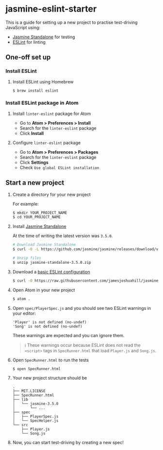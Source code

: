 # jasmine-eslint-starter

This is a guide for setting up a new project to practise test-driving JavaScript
using:
- [Jasmine Standalone](https://jasmine.github.io/) for testing
- [ESLint](https://eslint.org/) for linting

## One-off set up

### Install ESLint

1. Install ESLint using Homebrew
    ```bash
    $ brew install eslint
    ```

### Install ESLint package in Atom

1. Install `linter-eslint` package for Atom
    - Go to **Atom > Preferences > Install**
    - Search for the `linter-eslint` package
    - Click **Install**

1. Configure `linter-eslint` package
    - Go to **Atom > Preferences > Packages**
    - Search for the `linter-eslint` package
    - Click **Settings**
    - Check `Use global ESLint installation`


## Start a new project

1. Create a directory for your new project

    For example:
    ```bash
    $ mkdir YOUR_PROJECT_NAME
    $ cd YOUR_PROJECT_NAME
    ```

1. Install [Jasmine Standalone](https://jasmine.github.io/pages/getting_started.html)

    At the time of writing the latest version was `3.5.0`.
    ```bash
    # Download Jasmine Standalone
    $ curl -O -L https://github.com/jasmine/jasmine/releases/download/v3.5.0/jasmine-standalone-3.5.0.zip

    # Unzip files
    $ unzip jasmine-standalone-3.5.0.zip
    ```

1. Download a [basic ESLint configuration](https://github.com/jamesjoshuahill/jasmine-eslint-starter/blob/master/.eslintrc.json)
    ```bash
    $ curl -O https://raw.githubusercontent.com/jamesjoshuahill/jasmine-eslint-starter/master/.eslintrc.json
    ```

1. Open Atom in your new project
    ```bash
    $ atom .
    ```

1. Open `spec/PlayerSpec.js` and you should see two ESLint warnings in your editor:
    ```
    'Player' is not defined (no-undef)
    'Song' is not defined (no-undef)
    ```
    These warnings are expected and you can ignore them.

    > ℹ️ These warnings occur because ESLint does not read the `<script>` tags in
    > `SpecRunner.html` that load `Player.js` and `Song.js`.

1. Open `SpecRunner.html` to run the tests
    ```bash
    $ open SpecRunner.html
    ```

1. Your new project structure should be
    ```
    .
    ├── MIT.LICENSE
    ├── SpecRunner.html
    ├── lib
    │   └── jasmine-3.5.0
    │       └── ...
    ├── spec
    │   ├── PlayerSpec.js
    │   └── SpecHelper.js
    └── src
        ├── Player.js
        └── Song.js
    ```

1. Now, you can start test-driving by creating a new spec!
